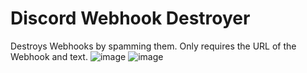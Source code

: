 # Discord Webhook Destroyer
 Destroys Webhooks by spamming them.
Only requires the URL of the Webhook and text.
![image](https://user-images.githubusercontent.com/40131823/177023017-5f6c5140-bde3-4d60-9edd-d247c9e3f0f0.png)
![image](https://user-images.githubusercontent.com/40131823/177022002-577f56d4-3754-4d27-a5cc-191bd22c1a41.png)


